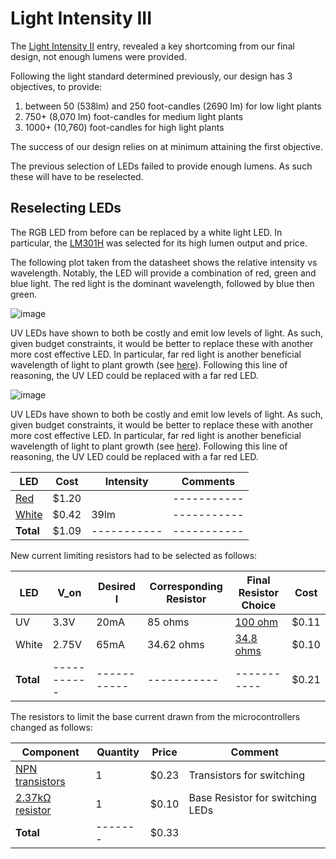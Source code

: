 # Light Intensity III

The [Light Intensity II](https://github.com/heonjang/LightControlSystem/blob/Christelle/October%208th%20-%20Light%20Intensity%20II.md) entry, revealed a key shortcoming from our final design, not enough lumens were provided.

Following the light standard determined previously, our design has 3 objectives, to provide:
1. between 50 (538lm) and 250 foot-candles (2690 lm) for low light plants
2. 750+ (8,070 lm) foot-candles for medium light plants
3. 1000+ (10,760) foot-candles for high light plants

The success of our design relies on at minimum attaining the first objective.

The previous selection of LEDs failed to provide enough lumens. As such these will have to be reselected.

## Reselecting LEDs
The RGB LED from before can be replaced by a white light LED. In particular, the [LM301H](https://www.digikey.com/en/products/detail/samsung-semiconductor-inc/SPMWHD32AMH5XAU5SL/12083566) was selected for its high lumen output and price.

The following plot taken from the datasheet shows the relative intensity vs wavelength. Notably, the LED will provide a combination of red, green and blue light. The red light is the dominant wavelength, followed by blue then green.

![image](https://user-images.githubusercontent.com/55333859/194769328-9ac41cc9-1e05-4a55-9aa4-649f6a0ed990.png)

UV LEDs have shown to both be costly and emit low levels of light. As such, given budget constraints, it would be better to replace these with another more cost effective LED. In particular, far red light is another beneficial wavelength of light to plant growth (see [here](https://lightsciencetech.com/visible-wavelength-range-plant-growth/#:~:text=610-700%20nm%20is%20considered,plant%20growth%20and%20optimised%20yield)). Following this line of reasoning, the UV LED could be replaced with a far red LED.


![image](https://user-images.githubusercontent.com/55333859/194779626-459ce3a7-336c-4029-bf87-956f573abb37.png)

UV LEDs have shown to both be costly and emit low levels of light. As such, given budget constraints, it would be better to replace these with another more cost effective LED. In particular, far red light is another beneficial wavelength of light to plant growth (see [here](https://lightsciencetech.com/visible-wavelength-range-plant-growth/#:~:text=610-700%20nm%20is%20considered,plant%20growth%20and%20optimised%20yield)). Following this line of reasoning, the UV LED could be replaced with a far red LED.

| LED      | Cost | Intensity | Comments |
| ----------- | ----------- |  ----------- |  ----------- |
| [Red](https://www.digikey.com/en/products/detail/creeled-inc/XPEEPR-L1-0000-00901/6817679)     | $1.20      |   |  ----------- |
| [White](https://www.digikey.com/en/products/detail/creeled-inc/CLV1A-FKB-CK1VW1DE1BB7C3C3/7907693) | $0.42 | 39lm |  ----------- |
| **Total**  | $1.09        |  ----------- |  ----------- |

New current limiting resistors had to be selected as follows:

| LED      | V_on | Desired I | Corresponding Resistor |Final Resistor Choice |Cost |
| ----------- | ----------- |  ----------- |  ----------- |----------- | ----------- |
| UV | 3.3V |  20mA |  85 ohms | [100 ohm](https://www.digikey.com/en/products/detail/stackpole-electronics-inc/RMCF1210JT100R/1757185) | $0.11 |
| White | 2.75V |  65mA |  34.62 ohms | [34.8 ohms](https://www.digikey.com/en/products/detail/yageo/RC1206FR-0734R8L/728828) |$0.10|
| **Total** | ----------- |  ----------- |  ----------- |----------- | $0.21 |

The resistors to limit the base current drawn from the microcontrollers changed as follows:

| Component      |Quantity |Price|Comment|
| ----------- | ----------- |  ----------- |   ----------- |  
| [NPN transistors](https://www.digikey.com/en/products/detail/onsemi/MMBT2222AM3T5G/2050501) |1 |    $0.23| Transistors for switching |
| [2.37kΩ resistor](https://www.digikey.com/en/products/detail/stackpole-electronics-inc/RMCF1206FG2K37/1758792) | 1 |   $0.10 |  Base Resistor for switching LEDs  |  
|**Total**|-------|$0.33||
